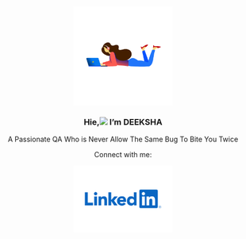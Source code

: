 <p align="center">
<img align="center" width="200" src="https://github.com/deekshasahu/GIT_Sample_Img/blob/main/women-dev.gif" />
</p> 
<h3 align="center" >Hie,<img src="https://raw.githubusercontent.com/iampavangandhi/iampavangandhi/master/gifs/Hi.gif" width="23"> I’m DEEKSHA </h3>
<p align="center" >A Passionate QA Who is Never Allow The Same Bug To Bite You Twice</p>
<div class=""> 
 <p align="center">Connect with me:</p>
<p align="center">
<a href="https://www.linkedin.com/in/deekshasahu">
  <img align="center" width="200" src="https://github.com/deekshasahu/GIT_Sample_Img/blob/main/LinkedIn-Logo.wine.png" />
 </a>
</p> 
</div>
